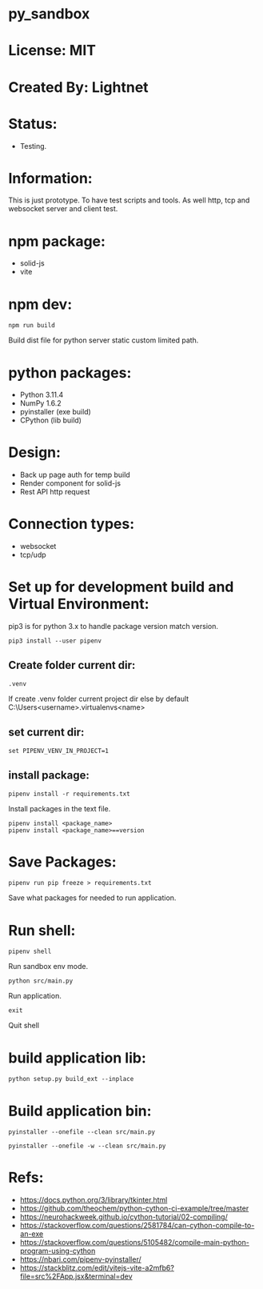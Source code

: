# py_sandbox

# License: MIT

# Created By: Lightnet

# Status:
 * Testing.

# Information:
  This is just prototype. To have test scripts and tools. As well http, tcp and websocket server and client test.

# npm package:
 * solid-js
 * vite

# npm dev:

```
npm run build
```
Build dist file for python server static custom limited path.
 
# python packages:
 * Python 3.11.4
 * NumPy 1.6.2
 * pyinstaller (exe build)
 * CPython (lib build)

# Design:
  * Back up page auth for temp build
  * Render component for solid-js
  * Rest API http request

# Connection types:
 * websocket
 * tcp/udp

# Set up for development build and Virtual Environment:

pip3 is for python 3.x to handle package version match version.

```
pip3 install --user pipenv
```
## Create folder current dir:
```
.venv
```
If create .venv folder current project dir else by default C:\Users\<username>\.virtualenvs\<name>

## set current dir:
```
set PIPENV_VENV_IN_PROJECT=1
```
## install package:
```
pipenv install -r requirements.txt
```
Install packages in the text file.

```
pipenv install <package_name>
pipenv install <package_name>==version
```

# Save Packages:
```
pipenv run pip freeze > requirements.txt
```
Save what packages for needed to run application.


# Run shell:
```
pipenv shell
```
  Run sandbox env mode.
```
python src/main.py
```
  Run application.
```
exit
```
  Quit shell

# build application lib:
```
python setup.py build_ext --inplace
```

# Build application bin:
```
pyinstaller --onefile --clean src/main.py
```
```
pyinstaller --onefile -w --clean src/main.py
```

# Refs:
 * https://docs.python.org/3/library/tkinter.html
 * https://github.com/theochem/python-cython-ci-example/tree/master
 * https://neurohackweek.github.io/cython-tutorial/02-compiling/
 * https://stackoverflow.com/questions/2581784/can-cython-compile-to-an-exe
 * https://stackoverflow.com/questions/5105482/compile-main-python-program-using-cython
 * https://nbari.com/pipenv-pyinstaller/
 * https://stackblitz.com/edit/vitejs-vite-a2mfb6?file=src%2FApp.jsx&terminal=dev
